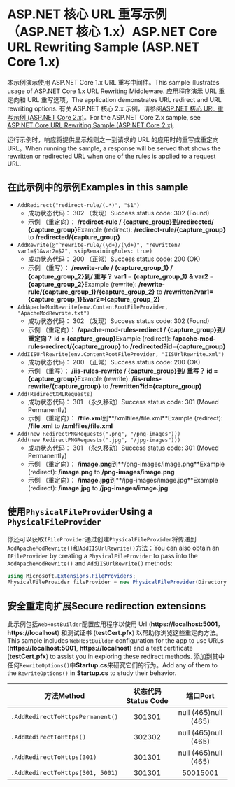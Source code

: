 # <a name="aspnet-core-url-rewriting-sample-aspnet-core-1x"></a><span data-ttu-id="ed025-101">ASP.NET 核心 URL 重写示例 （ASP.NET 核心 1.x）</span><span class="sxs-lookup"><span data-stu-id="ed025-101">ASP.NET Core URL Rewriting Sample (ASP.NET Core 1.x)</span></span>

<span data-ttu-id="ed025-102">本示例演示使用 ASP.NET Core 1.x URL 重写中间件。</span><span class="sxs-lookup"><span data-stu-id="ed025-102">This sample illustrates usage of ASP.NET Core 1.x URL Rewriting Middleware.</span></span> <span data-ttu-id="ed025-103">应用程序演示 URL 重定向和 URL 重写选项。</span><span class="sxs-lookup"><span data-stu-id="ed025-103">The application demonstrates URL redirect and URL rewriting options.</span></span> <span data-ttu-id="ed025-104">有关 ASP.NET 核心 2.x 示例，请参阅[ASP.NET 核心 URL 重写示例 (ASP.NET Core 2.x)](https://github.com/aspnet/Docs/tree/master/aspnetcore/fundamentals/url-rewriting/samples/2.x)。</span><span class="sxs-lookup"><span data-stu-id="ed025-104">For the ASP.NET Core 2.x sample, see [ASP.NET Core URL Rewriting Sample (ASP.NET Core 2.x)](https://github.com/aspnet/Docs/tree/master/aspnetcore/fundamentals/url-rewriting/samples/2.x).</span></span>

<span data-ttu-id="ed025-105">运行示例时，响应将提供显示规则之一到请求的 URL 的应用时的重写或重定向 URL。</span><span class="sxs-lookup"><span data-stu-id="ed025-105">When running the sample, a response will be served that shows the rewritten or redirected URL when one of the rules is applied to a request URL.</span></span>

## <a name="examples-in-this-sample"></a><span data-ttu-id="ed025-106">在此示例中的示例</span><span class="sxs-lookup"><span data-stu-id="ed025-106">Examples in this sample</span></span>

* `AddRedirect("redirect-rule/(.*)", "$1")`
  - <span data-ttu-id="ed025-107">成功状态代码： 302 （发现）</span><span class="sxs-lookup"><span data-stu-id="ed025-107">Success status code: 302 (Found)</span></span>
  - <span data-ttu-id="ed025-108">示例 （重定向）： **/redirect-rule / {capture_group}**到**/redirected/ {capture_group}**</span><span class="sxs-lookup"><span data-stu-id="ed025-108">Example (redirect): **/redirect-rule/{capture_group}** to **/redirected/{capture_group}**</span></span>
* `AddRewrite(@"^rewrite-rule/(\d+)/(\d+)", "rewritten?var1=$1&var2=$2", skipRemainingRules: true)`
  - <span data-ttu-id="ed025-109">成功状态代码： 200 （正常）</span><span class="sxs-lookup"><span data-stu-id="ed025-109">Success status code: 200 (OK)</span></span>
  - <span data-ttu-id="ed025-110">示例 （重写）： **/rewrite-rule / {capture_group_1} / {capture_group_2}**到**/ 重写？ var1 = {capture_group_1} & var2 = {capture_group_2}**</span><span class="sxs-lookup"><span data-stu-id="ed025-110">Example (rewrite): **/rewrite-rule/{capture_group_1}/{capture_group_2}** to **/rewritten?var1={capture_group_1}&var2={capture_group_2}**</span></span>
* `AddApacheModRewrite(env.ContentRootFileProvider, "ApacheModRewrite.txt")`
  - <span data-ttu-id="ed025-111">成功状态代码： 302 （发现）</span><span class="sxs-lookup"><span data-stu-id="ed025-111">Success status code: 302 (Found)</span></span>
  - <span data-ttu-id="ed025-112">示例 （重定向）： **/apache-mod-rules-redirect / {capture_group}**到**/ 重定向？ id = {capture_group}**</span><span class="sxs-lookup"><span data-stu-id="ed025-112">Example (redirect): **/apache-mod-rules-redirect/{capture_group}** to **/redirected?id={capture_group}**</span></span>
* `AddIISUrlRewrite(env.ContentRootFileProvider, "IISUrlRewrite.xml")`
  - <span data-ttu-id="ed025-113">成功状态代码： 200 （正常）</span><span class="sxs-lookup"><span data-stu-id="ed025-113">Success status code: 200 (OK)</span></span>
  - <span data-ttu-id="ed025-114">示例 （重写）： **/iis-rules-rewrite / {capture_group}**到**/ 重写？ id = {capture_group}**</span><span class="sxs-lookup"><span data-stu-id="ed025-114">Example (rewrite): **/iis-rules-rewrite/{capture_group}** to **/rewritten?id={capture_group}**</span></span>
* `Add(RedirectXMLRequests)`
  - <span data-ttu-id="ed025-115">成功状态代码： 301 （永久移动）</span><span class="sxs-lookup"><span data-stu-id="ed025-115">Success status code: 301 (Moved Permanently)</span></span>
  - <span data-ttu-id="ed025-116">示例 （重定向）： **/file.xml**到**/xmlfiles/file.xml**</span><span class="sxs-lookup"><span data-stu-id="ed025-116">Example (redirect): **/file.xml** to **/xmlfiles/file.xml**</span></span>
* `Add(new RedirectPNGRequests(".png", "/png-images")))`<br>`Add(new RedirectPNGRequests(".jpg", "/jpg-images")))`
  - <span data-ttu-id="ed025-117">成功状态代码： 301 （永久移动）</span><span class="sxs-lookup"><span data-stu-id="ed025-117">Success status code: 301 (Moved Permanently)</span></span>
  - <span data-ttu-id="ed025-118">示例 （重定向）： **/image.png**到**/png-images/image.png**</span><span class="sxs-lookup"><span data-stu-id="ed025-118">Example (redirect): **/image.png** to **/png-images/image.png**</span></span>
  - <span data-ttu-id="ed025-119">示例 （重定向）： **/image.jpg**到**/jpg-images/image.jpg**</span><span class="sxs-lookup"><span data-stu-id="ed025-119">Example (redirect): **/image.jpg** to **/jpg-images/image.jpg**</span></span>

## <a name="using-a-physicalfileprovider"></a><span data-ttu-id="ed025-120">使用`PhysicalFileProvider`</span><span class="sxs-lookup"><span data-stu-id="ed025-120">Using a `PhysicalFileProvider`</span></span>
<span data-ttu-id="ed025-121">你还可以获取`IFileProvider`通过创建`PhysicalFileProvider`将传递到`AddApacheModRewrite()`和`AddIISUrlRewrite()`方法：</span><span class="sxs-lookup"><span data-stu-id="ed025-121">You can also obtain an `IFileProvider` by creating a `PhysicalFileProvider` to pass into the `AddApacheModRewrite()` and `AddIISUrlRewrite()` methods:</span></span>
```csharp
using Microsoft.Extensions.FileProviders;
PhysicalFileProvider fileProvider = new PhysicalFileProvider(Directory.GetCurrentDirectory());
```
## <a name="secure-redirection-extensions"></a><span data-ttu-id="ed025-122">安全重定向扩展</span><span class="sxs-lookup"><span data-stu-id="ed025-122">Secure redirection extensions</span></span>
<span data-ttu-id="ed025-123">此示例包括`WebHostBuilder`配置应用程序以使用 Url (**https://localhost:5001**， **https://localhost**) 和测试证书 (**testCert.pfx**) 以帮助你浏览这些重定向方法。</span><span class="sxs-lookup"><span data-stu-id="ed025-123">This sample includes `WebHostBuilder` configuration for the app to use URLs (**https://localhost:5001**, **https://localhost**) and a test certificate (**testCert.pfx**) to assist you in exploring these redirect methods.</span></span> <span data-ttu-id="ed025-124">添加到其中任何`RewriteOptions()`中**Startup.cs**来研究它们的行为。</span><span class="sxs-lookup"><span data-stu-id="ed025-124">Add any of them to the `RewriteOptions()` in **Startup.cs** to study their behavior.</span></span>

<span data-ttu-id="ed025-125">方法</span><span class="sxs-lookup"><span data-stu-id="ed025-125">Method</span></span> | <span data-ttu-id="ed025-126">状态代码</span><span class="sxs-lookup"><span data-stu-id="ed025-126">Status Code</span></span> | <span data-ttu-id="ed025-127">端口</span><span class="sxs-lookup"><span data-stu-id="ed025-127">Port</span></span>
--- | :---: | :---:
`.AddRedirectToHttpsPermanent()` | <span data-ttu-id="ed025-128">301</span><span class="sxs-lookup"><span data-stu-id="ed025-128">301</span></span> | <span data-ttu-id="ed025-129">null (465)</span><span class="sxs-lookup"><span data-stu-id="ed025-129">null (465)</span></span>
`.AddRedirectToHttps()` | <span data-ttu-id="ed025-130">302</span><span class="sxs-lookup"><span data-stu-id="ed025-130">302</span></span> | <span data-ttu-id="ed025-131">null (465)</span><span class="sxs-lookup"><span data-stu-id="ed025-131">null (465)</span></span>
`.AddRedirectToHttps(301)` | <span data-ttu-id="ed025-132">301</span><span class="sxs-lookup"><span data-stu-id="ed025-132">301</span></span> | <span data-ttu-id="ed025-133">null (465)</span><span class="sxs-lookup"><span data-stu-id="ed025-133">null (465)</span></span>
`.AddRedirectToHttps(301, 5001)` | <span data-ttu-id="ed025-134">301</span><span class="sxs-lookup"><span data-stu-id="ed025-134">301</span></span> | <span data-ttu-id="ed025-135">5001</span><span class="sxs-lookup"><span data-stu-id="ed025-135">5001</span></span>
